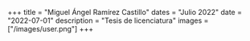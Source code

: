 +++
title = "Miguel Ángel Ramírez Castillo"
dates = "Julio 2022"
date = "2022-07-01"
description = "Tesis de licenciatura"
images = ["/images/user.png"]
+++
